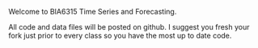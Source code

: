 Welcome to BIA6315 Time Series and Forecasting. 

All code and data files will be posted on github. I suggest you fresh your fork just prior to every class so you have the most up to date code. 


